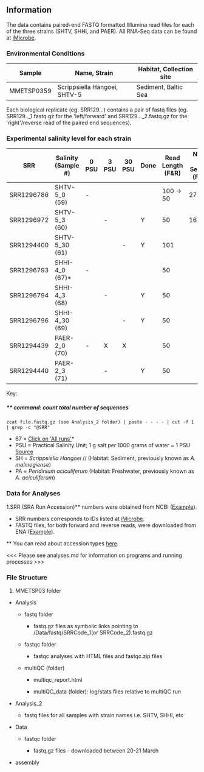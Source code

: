## Information

The data contains paired-end FASTQ formatted Illlumina read files for each of the three strains (SHTV, SHHI, and PAER). All RNA-Seq data can be found at [iMicrobe](https://www.imicrobe.us/#/investigators/180). 

### Environmental Conditions

| Sample     | Name, Strain                  |  Habitat, Collection site  |
|--------    | -------------------           |-----                       |
|MMETSP0359   | Scrippsiella Hangoei, SHTV-5 | Sediment, Baltic Sea       |

Each biological replicate (eg. SRR129...) contains a pair of fastq files (eg. SRR129.._1.fastq.gz for the 'left/forward' and SRR129..._2.fastq.gz for the 'right'/reverse read of the paired end sequences).
 
### Experimental salinity level for each strain

| SRR        | Salinity (Sample #)|  0 PSU | 3 PSU	| 30 PSU	| Done | Read Length (F&R)| Number of Sequence (F&R)** |
|--------    | -------------------|-----   |---	   |---	    | ---  | -----| --- |
| SRR1296786 |  SHTV-5_0 (59) 	     |   	-    |  	    |   	    |   |  100 -> 50 |  27365859 |
| SRR1296972 |  SHTV-5_3 (60) 	     |   	    |  - 	  |   	    | Y    |   50 | 16785889 |
| SRR1294400 | SHTV-5_30 (61)	       |   	    |   	  |  - 	 | Y       | 101 | |
| SRR1296793 | SHHI-4_0 (67)*       |   -    |  	   |   	  |        |  50 | |
| SRR1296794 | SHHI-4_3 (68)	       |   	    |  -	  |   	  | Y       |  50 | |
| SRR1296796 | SHHI-4_30 (69)	       |    	   |  	   |   -	 | Y       |  50 | |
| SRR1294439 | PAER-2_0 (70)       |    -    |   X   |   X   |         | 50 | |
| SRR1294440 | PAER-2_3 (71)	       |   	    |  -	  |   	  | Y       |   50 | |

Key:

##### ** command: count total number of sequences
```
zcat file.fastq.gz (see Analysis_2 folder) | paste - - - - | cut -f 1 | grep -c "@SRR"
```
+ 67 = [Click on 'All runs'](https://www.ncbi.nlm.nih.gov/sra/?term=SRR1294439)*
+ PSU = Practical Salinity Unit; 1 g salt per 1000 grams of water = 1 PSU [Source](https://podaac.jpl.nasa.gov/SeaSurfaceSalinity)
+ SH = *Scrippsiella Hangoei* //  (Habitat: Sediment, previously known as *A. malmogiense*)
+ PA = *Peridinium aciculiferum* (Habitat: Freshwater, previously known as *A. aciculiferum*)

### Data for Analyses

1.SRR (SRA Run Accession)** numbers were obtained from NCBI ([Example](https://www.ncbi.nlm.nih.gov/sra?LinkName=biosample_sra&from_uid=2740276)).
* SRR numbers corresponds to IDs listed at [iMicrobe](https://www.imicrobe.us/#/investigators/180).
* FASTQ files, for both forward and reverse reads, were downloaded from ENA ([Example](https://www.ebi.ac.uk/ena/data/view/SRR1294400)).

** You can read about accession types [here](https://www.ncbi.nlm.nih.gov/books/NBK56913/#search.what_do_the_different_sra_accessi).

<<< Please see analyses.md for information on programs and running processes >>>

### File Structure

1. MMETSP03 folder

* Analysis

  * fastq folder
  
    * fastq.gz files as symbolic links pointing to /Data/fastq/SRRCode_1(or SRRCode_2).fastq.gz
  
  * fastqc folder
  
    * fastqc analyses with HTML files and fastqc.zip files
  
  * multiQC (folder)
  
    * multiqc_report.html
    
    * multiQC_data (folder): log/stats files relative to multiQC run

* Analysis_2

  * fastq files for all samples with strain names i.e. SHTV, SHHI, etc

* Data

  * fastqc folder
  
    * fastq.gz files - downloaded between 20-21 March
 
 * assembly
